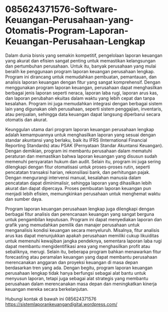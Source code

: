 # 085624371576-Software-Keuangan-Perusahaan-yang-Otomatis-Program-Laporan-Keuangan-Perusahaan-Lengkap

Dalam dunia bisnis yang semakin kompetitif, pengelolaan laporan keuangan yang akurat dan efisien sangat penting untuk memastikan kelangsungan dan pertumbuhan perusahaan. Untuk itu, banyak perusahaan yang mulai beralih ke penggunaan program laporan keuangan perusahaan lengkap. Program ini dirancang untuk memudahkan pembuatan, pemantauan, dan analisis laporan keuangan dengan fitur yang sangat komprehensif. Dengan menggunakan program laporan keuangan, perusahaan dapat menghasilkan berbagai jenis laporan seperti neraca, laporan laba rugi, laporan arus kas, dan laporan perubahan ekuitas dalam waktu yang lebih cepat dan tanpa kesalahan. Program ini juga memudahkan integrasi dengan berbagai sistem lain yang digunakan oleh perusahaan, seperti sistem penggajian, inventaris, atau penjualan, sehingga data keuangan dapat langsung diperbarui secara otomatis dan akurat.

Keunggulan utama dari program laporan keuangan perusahaan lengkap adalah kemampuannya untuk menghasilkan laporan yang sesuai dengan standar akuntansi yang berlaku, baik itu IFRS (International Financial Reporting Standards) atau PSAK (Pernyataan Standar Akuntansi Keuangan). Dengan demikian, program ini membantu perusahaan dalam mematuhi peraturan dan memastikan bahwa laporan keuangan yang disusun sudah memenuhi persyaratan hukum dan audit. Selain itu, program ini juga sering dilengkapi dengan fitur otomatisasi untuk proses-proses rutin, seperti pencatatan transaksi harian, rekonsiliasi bank, dan perhitungan pajak. Dengan mengurangi intervensi manual, kesalahan manusia dalam pencatatan dapat diminimalisir, sehingga laporan yang dihasilkan lebih akurat dan dapat dipercaya. Proses pembuatan laporan keuangan pun menjadi lebih efisien, memungkinkan perusahaan untuk menghemat waktu dan sumber daya.

Program laporan keuangan perusahaan lengkap juga dilengkapi dengan berbagai fitur analisis dan perencanaan keuangan yang sangat berguna untuk pengambilan keputusan. Program ini dapat menyediakan laporan dan grafik yang memudahkan pemilik dan manajer perusahaan untuk menganalisis kondisi keuangan secara menyeluruh. Misalnya, fitur analisis arus kas dapat menunjukkan apakah perusahaan memiliki cukup likuiditas untuk memenuhi kewajiban jangka pendeknya, sementara laporan laba rugi dapat membantu mengidentifikasi area yang menghasilkan profit atau sebaliknya, merugi. Selain itu, beberapa program bahkan menawarkan fitur forecasting atau peramalan keuangan yang dapat membantu perusahaan merencanakan anggaran dan proyeksi keuangan di masa depan berdasarkan tren yang ada. Dengan begitu, program laporan keuangan perusahaan lengkap tidak hanya berfungsi sebagai alat bantu untuk menyusun laporan, tetapi juga sebagai alat strategis yang membantu perusahaan dalam merencanakan masa depan dan meningkatkan kinerja keuangan mereka secara berkelanjutan.

Hubungi kontak di bawah ini
085624371576
https://sistemlaporankeuangandigital.wordpress.com/
